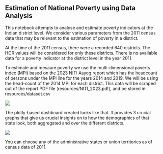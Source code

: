 ## Estimation of National Poverty using Data Analysis

This notebook attempts to analyse and estimate poverty indicators at the Indian district level. We consider various parameters from the 2011 census data that may be relevant to the estimation of poverty in a district.

At the time of the 2011 census, there were a recorded 640 districts. The HCR values will be considered for only these districts. There is no available data for a poverty indicator at the district level in the year 2011. 

To estimate and mesaure poverty we use the multi-dimensional poverty index (MPI) based on the 2023 NITI Aayog report which has the headcount of persons under the MPI line for the years 2014 and 2019. We will be using the head-count of the 2014 MPI for each district. This data will be scraped out of the report PDF file (resources/NITI_2023.pdf), and be stored in resources/dataset.csv 



![](D:\PROJECTS\poverty_data\assets\use2.png)

The plotly-based dashboard created looks like that. It provides 3 crucial graphs that give us crucial insights on to how the demographics of that state look, both aggregated and over the different districts.

![](D:\PROJECTS\poverty_data\assets\use1.png)

You can choose any of the administrative states or union territories as of census data of 2011.
